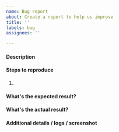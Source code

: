 ```yaml
---
name: Bug report
about: Create a report to help us improve
title: ''
labels: bug
assignees: ''

---
```


#### Description


#### Steps to reproduce

1.  

#### What's the expected result?


#### What's the actual result?


#### Additional details / logs / screenshot

